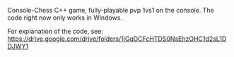 Console-Chess C++ game, fully-playable pvp 1vs1 on the console. The code right now only works in Windows.

For explanation of the code, see:
https://drive.google.com/drive/folders/1jGqDCFcHTDS0NsEhzOHC1d2sL1DDJWY1

